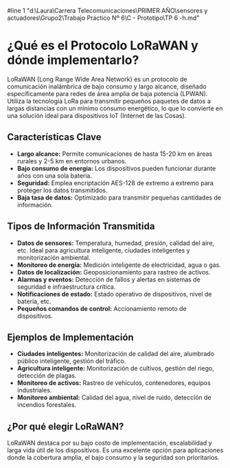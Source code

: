 #line 1 "d:\\Laura\\Carrera Telecomunicaciones\\PRIMER AÑO\\sensores y actuadores\\Grupo2\\Trabajo Practico Nº 6\\C - Prototipo\\TP 6 -h.md"
# ¿Qué es el Protocolo LoRaWAN y dónde implementarlo?

LoRaWAN (Long Range Wide Area Network) es un protocolo de comunicación inalámbrica de bajo consumo y largo alcance, diseñado específicamente para redes de área amplia de baja potencia (LPWAN). Utiliza la tecnología LoRa para transmitir pequeños paquetes de datos a largas distancias con un mínimo consumo energético, lo que lo convierte en una solución ideal para dispositivos IoT (Internet de las Cosas).

## Características Clave
* **Largo alcance:** Permite comunicaciones de hasta 15-20 km en áreas rurales y 2-5 km en entornos urbanos.
* **Bajo consumo de energía:** Los dispositivos pueden funcionar durante años con una sola batería.
* **Seguridad:** Emplea encriptación AES-128 de extremo a extremo para proteger los datos transmitidos.
* **Baja tasa de datos:** Optimizado para transmitir pequeñas cantidades de información.

## Tipos de Información Transmitida
* **Datos de sensores:** Temperatura, humedad, presión, calidad del aire, etc. Ideal para agricultura inteligente, ciudades inteligentes y monitorización ambiental.
* **Monitoreo de energía:** Medición inteligente de electricidad, agua o gas.
* **Datos de localización:** Geoposicionamiento para rastreo de activos.
* **Alarmas y eventos:** Detección de fallos y alertas en sistemas de seguridad e infraestructura crítica.
* **Notificaciones de estado:** Estado operativo de dispositivos, nivel de batería, etc.
* **Pequeños comandos de control:** Accionamiento remoto de dispositivos.

## Ejemplos de Implementación
* **Ciudades inteligentes:** Monitorización de calidad del aire, alumbrado público inteligente, gestión del tráfico.
* **Agricultura inteligente:** Monitorización de cultivos, gestión del riego, detección de plagas.
* **Monitoreo de activos:** Rastreo de vehículos, contenedores, equipos industriales.
* **Monitoreo ambiental:** Calidad del agua, nivel de ruido, detección de incendios forestales.

## ¿Por qué elegir LoRaWAN?
LoRaWAN destaca por su bajo costo de implementación, escalabilidad y larga vida útil de los dispositivos. Es una excelente opción para aplicaciones donde la cobertura amplia, el bajo consumo y la seguridad son prioritarios.

